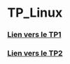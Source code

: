 # TP_Linux

### [Lien vers le TP1 ](https://github.com/LBROCHARD/TP_Linux/blob/main/TP.md#tp-linux-n1)

### [Lien vers le TP2](https://github.com/LBROCHARD/TP_Linux/blob/main/TP.md#tp-linux-n1)

